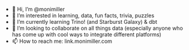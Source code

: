 - 👋 Hi, I’m @monimiller
- 👀 I’m interested in learning, data, fun facts, trivia, puzzles
- 🌱 I’m currently learning Trino! (and Starburst Galaxy) & dbt 
- 💞️ I’m looking to collaborate on all things data (especially anyone who has come up with cool ways to integrate different platforms)
- 📫 How to reach me: link.monimiller.com

<!---
monimiller is a ✨ special ✨ repository because its `README.md` (this file) appears on your GitHub profile.
You can click the Preview link to take a look at your changes.
--->
